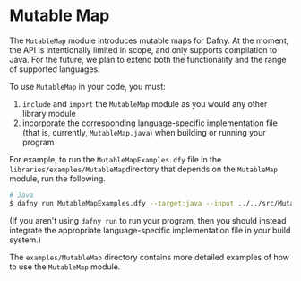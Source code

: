# Mutable Map

The `MutableMap` module introduces mutable maps for Dafny. At the moment, the API is intentionally limited in scope, and only supports compilation to Java.  For the future, we plan to extend both the functionality and the range of supported languages.

To use `MutableMap` in your code, you must:

1. `include` and `import` the `MutableMap` module as you would any other library module
2. incorporate the corresponding language-specific implementation file (that is, currently, `MutableMap.java`) when building or running your program

For example, to run the `MutableMapExamples.dfy` file in the `libraries/examples/MutableMap`directory that depends on the `MutableMap` module, run the following.

```bash
# Java
$ dafny run MutableMapExamples.dfy --target:java --input ../../src/MutableMap/MutableMap.java
```

(If you aren't using `dafny run` to run your program,
then you should instead integrate the appropriate language-specific implementation file in your build system.)

The `examples/MutableMap` directory contains more detailed examples of how to use the `MutableMap` module.